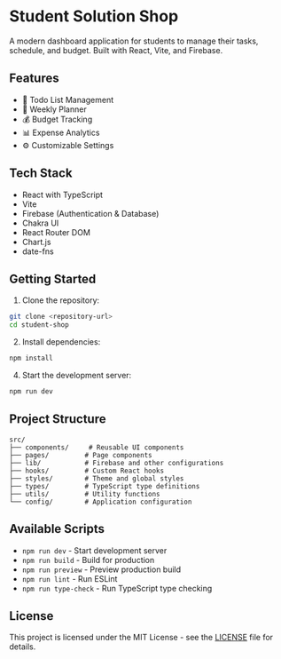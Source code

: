 # Student Solution Shop

A modern dashboard application for students to manage their tasks, schedule, and budget. Built with React, Vite, and Firebase.

## Features

- 📝 Todo List Management
- 📅 Weekly Planner
- 💰 Budget Tracking
- 📊 Expense Analytics
- ⚙️ Customizable Settings

## Tech Stack

- React with TypeScript
- Vite
- Firebase (Authentication & Database)
- Chakra UI
- React Router DOM
- Chart.js
- date-fns

## Getting Started

1. Clone the repository:
```bash
git clone <repository-url>
cd student-shop
```

2. Install dependencies:
```bash
npm install
```

4. Start the development server:
```bash
npm run dev
```

## Project Structure

```
src/
├── components/     # Reusable UI components
├── pages/         # Page components
├── lib/           # Firebase and other configurations
├── hooks/         # Custom React hooks
├── styles/        # Theme and global styles
├── types/         # TypeScript type definitions
├── utils/         # Utility functions
└── config/        # Application configuration
```

## Available Scripts

- `npm run dev` - Start development server
- `npm run build` - Build for production
- `npm run preview` - Preview production build
- `npm run lint` - Run ESLint
- `npm run type-check` - Run TypeScript type checking


## License

This project is licensed under the MIT License - see the [LICENSE](LICENSE) file for details.
